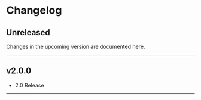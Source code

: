 # Changelog

## Unreleased
Changes in the upcoming version are documented here.

---

## v2.0.0

- 2.0 Release

---
